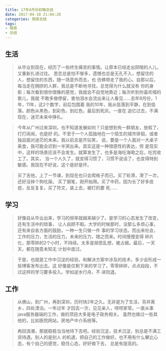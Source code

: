 ```yaml
---
title: 17年4月份初略总结
date: 2017-04-18 21:04:28
categories: 随感总结
tags:
- 随感
- 总结
---
```



## 生活
>从毕业到现在，经历了一些终生痛苦的事情。让原本已经走出阴暗的人儿，又重新扎进过往。
思恋总是怕不够多，遗憾也总是无孔不入，想留住的人，想留住的东西，随一场意外而去，也
仿佛带走了我的心。自那以后，每当走在拥挤的人群，我总是不断地寻找，总觉得为什么就没有
你的身影；每次看到很你很像的感觉，我就会不自觉地靠近；每次听到你喜欢唱的歌儿，我就
不敢多做停留，害怕泪水会流出来让人看见……去年8月份，1年，11年，这2个数字，前后包围着
我的10年，我从低落到平静，在到低落。颜色从黑色，到彩色，到红色，最后到死灰。一直在
追忆过去，不满现在，迷茫未来中挣扎。

<!--more-->

>今年从广州过来深圳，也不知道发展如何？只是想到有一群朋友，放假了，打打闹闹，也是好
的。不至于一个人孤独地在一个陌生的城市徘徊，或者独自面对迷茫的未来。我以前总是开玩笑，
说，要是一个人面对一大桌子美食，我可能会迟到一半哭出来。其实这是一种很感性的表达，但
是现实中，这样的场景应该不会发生。就算发生了，也多是海吃海喝之后，吃完收工了。其实，
当一个人久了，就变得习惯了，习惯不说话了，也变得特别敏感。我现在不好说，这个是好是坏。

>买了吉他，上了一节课，到现在也只会爬格子而已。买了轮滑，滑了一次，还好没摔个狗吃屎。
买了钢笔，刚开始用。买了中药，因为长了好多痘痘，反反复复。买了符文，装上去，被打的要
死……


## 学习
>好像自从毕业出来，学习的频率就越来越少了。是学习的心态发生了改变，还有生活中的琐事，
让人自顾不暇。大学的时候那时，没那么多烦心事，还有来自各方面的鼓励，一种一生只做一件
事的学习状态。而出来社会，工作的压力，生活的压力，未来的压力，随之而来。时间慢慢变得
碎片化，那零碎的2个小时，不持续。太多是胡思乱想，被占据。最后，一天天，都在随意未知无
计划中度过。

>于是，也就是工作中沉淀的经验，和解决方案中涉及的技术，多少会形成一些博客发布出去。这
好像是仅剩下来的学习了。零零碎碎，点点段段，不过这样的学习要多投入。学如逆水行舟，不
进则退。


## 工作
>从佛山，到广州，再到深圳，历时快2年之久。无非是为了生活，背井离乡，四处漂泊。一年过年
才回去一次，见见亲人，唠唠家常。一直从事java服务器端的工作，做的项目大多是电子政务相关。
虽然也做过一些其他的，比如医院网站，房地产中介系统等。

>再回浪潮，那就稳稳当当地待下去吧。经验沉淀，技术沉淀，别总是不满工资待遇。别人的是别人
的机遇，把自己的工作做好。也不用有什么攀比心态，有个自己的感觉，稳住心态，好好做下去，
总是有提高的。
